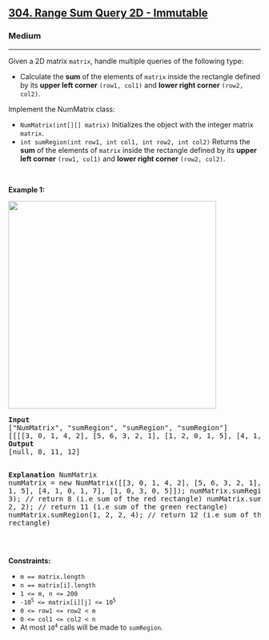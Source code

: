 <h2><a href="https://leetcode.com/problems/range-sum-query-2d-immutable/">304. Range Sum Query 2D - Immutable</a></h2><h3>Medium</h3><hr><div style="user-select: auto;"><p style="user-select: auto;">Given a 2D matrix <code style="user-select: auto;">matrix</code>, handle multiple queries of the following type:</p>

<ul style="user-select: auto;">
	<li style="user-select: auto;">Calculate the <strong style="user-select: auto;">sum</strong> of the elements of <code style="user-select: auto;">matrix</code> inside the rectangle defined by its <strong style="user-select: auto;">upper left corner</strong> <code style="user-select: auto;">(row1, col1)</code> and <strong style="user-select: auto;">lower right corner</strong> <code style="user-select: auto;">(row2, col2)</code>.</li>
</ul>

<p style="user-select: auto;">Implement the NumMatrix class:</p>

<ul style="user-select: auto;">
	<li style="user-select: auto;"><code style="user-select: auto;">NumMatrix(int[][] matrix)</code> Initializes the object with the integer matrix <code style="user-select: auto;">matrix</code>.</li>
	<li style="user-select: auto;"><code style="user-select: auto;">int sumRegion(int row1, int col1, int row2, int col2)</code> Returns the <strong style="user-select: auto;">sum</strong> of the elements of <code style="user-select: auto;">matrix</code> inside the rectangle defined by its <strong style="user-select: auto;">upper left corner</strong> <code style="user-select: auto;">(row1, col1)</code> and <strong style="user-select: auto;">lower right corner</strong> <code style="user-select: auto;">(row2, col2)</code>.</li>
</ul>

<p style="user-select: auto;">&nbsp;</p>
<p style="user-select: auto;"><strong style="user-select: auto;">Example 1:</strong></p>
<img alt="" src="https://assets.leetcode.com/uploads/2021/03/14/sum-grid.jpg" style="width: 415px; height: 415px; user-select: auto;">
<pre style="user-select: auto;"><strong style="user-select: auto;">Input</strong>
["NumMatrix", "sumRegion", "sumRegion", "sumRegion"]
[[[[3, 0, 1, 4, 2], [5, 6, 3, 2, 1], [1, 2, 0, 1, 5], [4, 1, 0, 1, 7], [1, 0, 3, 0, 5]]], [2, 1, 4, 3], [1, 1, 2, 2], [1, 2, 2, 4]]
<strong style="user-select: auto;">Output</strong>
[null, 8, 11, 12]

<strong style="user-select: auto;">Explanation</strong>
NumMatrix numMatrix = new NumMatrix([[3, 0, 1, 4, 2], [5, 6, 3, 2, 1], [1, 2, 0, 1, 5], [4, 1, 0, 1, 7], [1, 0, 3, 0, 5]]);
numMatrix.sumRegion(2, 1, 4, 3); // return 8 (i.e sum of the red rectangle)
numMatrix.sumRegion(1, 1, 2, 2); // return 11 (i.e sum of the green rectangle)
numMatrix.sumRegion(1, 2, 2, 4); // return 12 (i.e sum of the blue rectangle)
</pre>

<p style="user-select: auto;">&nbsp;</p>
<p style="user-select: auto;"><strong style="user-select: auto;">Constraints:</strong></p>

<ul style="user-select: auto;">
	<li style="user-select: auto;"><code style="user-select: auto;">m == matrix.length</code></li>
	<li style="user-select: auto;"><code style="user-select: auto;">n == matrix[i].length</code></li>
	<li style="user-select: auto;"><code style="user-select: auto;">1 &lt;= m, n &lt;= 200</code></li>
	<li style="user-select: auto;"><code style="user-select: auto;">-10<sup style="user-select: auto;">5</sup> &lt;= matrix[i][j] &lt;= 10<sup style="user-select: auto;">5</sup></code></li>
	<li style="user-select: auto;"><code style="user-select: auto;">0 &lt;= row1 &lt;= row2 &lt; m</code></li>
	<li style="user-select: auto;"><code style="user-select: auto;">0 &lt;= col1 &lt;= col2 &lt; n</code></li>
	<li style="user-select: auto;">At most <code style="user-select: auto;">10<sup style="user-select: auto;">4</sup></code> calls will be made to <code style="user-select: auto;">sumRegion</code>.</li>
</ul>
</div>
